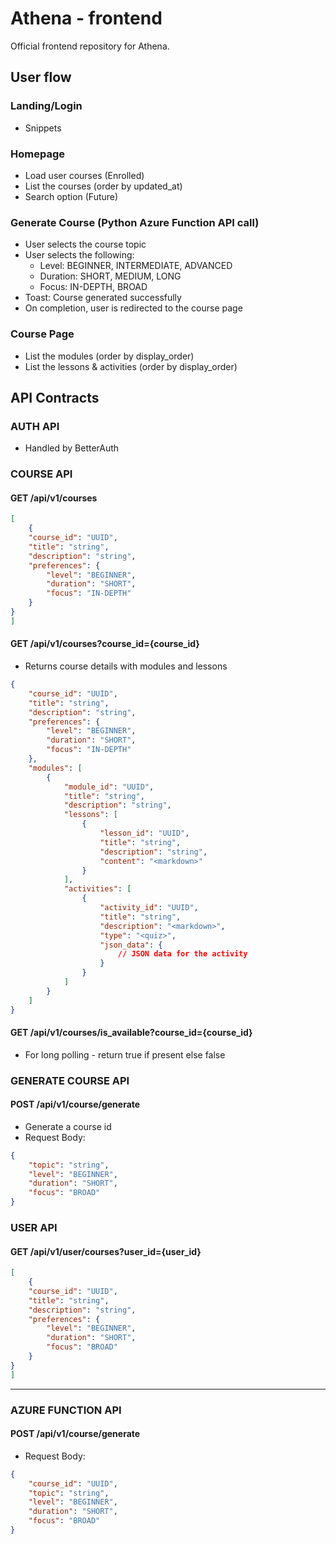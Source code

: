 # Athena - frontend

Official frontend repository for Athena.

## User flow 
### Landing/Login
- Snippets

### Homepage
- Load user courses (Enrolled)
- List the courses (order by updated_at)
- Search option (Future)

### Generate Course (Python Azure Function API call)
- User selects the course topic 
- User selects the following:
    - Level: BEGINNER, INTERMEDIATE, ADVANCED 
    - Duration: SHORT, MEDIUM, LONG
    - Focus: IN-DEPTH, BROAD
- Toast: Course generated successfully
- On completion, user is redirected to the course page

### Course Page
- List the modules (order by display_order)
- List the lessons & activities (order by display_order)


## API Contracts

### AUTH API
- Handled by BetterAuth

### COURSE API

#### GET /api/v1/courses
```json
[
    {
    "course_id": "UUID",
    "title": "string",
    "description": "string",
    "preferences": {
        "level": "BEGINNER",
        "duration": "SHORT",
        "focus": "IN-DEPTH"
    }
}
]
```

#### GET /api/v1/courses?course_id={course_id}
- Returns course details with modules and lessons
```json
{
    "course_id": "UUID",
    "title": "string",
    "description": "string",
    "preferences": {
        "level": "BEGINNER",
        "duration": "SHORT",
        "focus": "IN-DEPTH"
    },
    "modules": [
        {
            "module_id": "UUID",
            "title": "string",
            "description": "string",
            "lessons": [
                {
                    "lesson_id": "UUID",
                    "title": "string",
                    "description": "string",
                    "content": "<markdown>"
                }
            ],
            "activities": [
                {
                    "activity_id": "UUID",
                    "title": "string",
                    "description": "<markdown>",
                    "type": "<quiz>",
                    "json_data": {
                        // JSON data for the activity
                    }
                }
            ]
        }
    ]
}
```

#### GET /api/v1/courses/is_available?course_id={course_id}
- For long polling - return true if present else false

### GENERATE COURSE API

#### POST /api/v1/course/generate
- Generate a course id
- Request Body:
```json
{
    "topic": "string",
    "level": "BEGINNER",
    "duration": "SHORT",
    "focus": "BROAD"
}
```

### USER API

#### GET /api/v1/user/courses?user_id={user_id}

```json
[
    {
    "course_id": "UUID",
    "title": "string",
    "description": "string",
    "preferences": {
        "level": "BEGINNER",
        "duration": "SHORT",
        "focus": "BROAD"
    }
}
]
```
---

### AZURE FUNCTION API
#### POST /api/v1/course/generate
- Request Body:
```json
{
    "course_id": "UUID",
    "topic": "string",
    "level": "BEGINNER",
    "duration": "SHORT",
    "focus": "BROAD"
}
```
